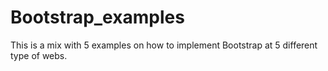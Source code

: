 # Bootstrap_examples

This is a mix with 5 examples on how to implement Bootstrap at 5 different type of webs.
